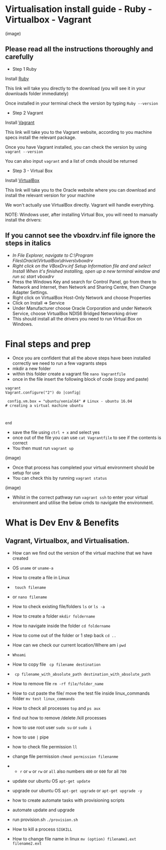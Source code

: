 # __Virtualisation install guide - Ruby - Virtualbox - Vagrant__

(image)

## Please read all the instructions thoroughly and carefully


- Step 1 Ruby

Install [Ruby](https://github.com/oneclick/rubyinstaller2/releases/download/RubyInstaller-2.6.6-1/rubyinstaller-devkit-2.6.6-1-x64.exe)

This link will take you directly to the download (you will see it in your downloads folder immediately)

Once installed in your terminal check the version by typing
 ```Ruby --version```



- Step 2 Vagrant

Install [Vagrant](https://www.vagrantup.com/)

This link will take you to the Vagrant website, according to you machine specs install the relevant package.

Once you have Vagrant installed, you can check the version by using `vagrant --version`

You can also input `vagrant` and a list of cmds should be returned 


- Step 3 - Virtual Box

Install [VirtualBox](https://www.virtualbox.org/wiki/Downloads)

This link will take you to the Oracle website where you can download and install the relevant version for your machine

We won't actually use VirtualBox directly. Vagrant will handle everything.

NOTE: Windows user, after installing Virtual Box, you will need to manually install the drivers:

## If you cannot see the vboxdrv.inf file ignore the steps in italics

- _In File Explorer, navigate to C:\Program Files\Oracle\VirtualBox\drivers\vboxdrv_
- _Right click on the VBoxDrv.inf Setup Information file and and select Install
When it's finished installing, open up a new terminal window and run sc start vboxdrv_
- Press the Windows Key and search for Control Panel, go from there to Network and Internet, then Network and Sharing Centre, then Change Adapter Settings.
- Right click on VirtualBox Host-Only Network and choose Properties
- Click on Install => Service
- Under Manufacturer choose Oracle Corporation and under Network Service, choose VirtualBox NDIS6 Bridged Networking driver
- This should install all the drivers you need to run Virtual Box on Windows.



# Final steps and prep

- Once you are confident that all the above steps have been installed correctly we need to run a few vagrants steps
- mkdir a new folder
- within this folder create a vagrant file `nano Vagrantfile`
- once in the file insert the following block of code (copy and paste)
```[12:23] Abdul Haseeb Shahrukh Khan
vagrant
Vagrant.configure("2") do |config|

 config.vm.box = "ubuntu/xenial64" # Linux - ubuntu 16.04
# creating a virtual machine ubuntu 

 

end

```
- save the file using `ctrl + x` and select yes 
- once out of the file you can use `cat Vagrantfile` to see if the contents is correct
- You then must run `vagrant up`

(image)

- Once that process has completed your virtual environment should be setup for use
- You can check this by running `vagrant status`

(image)

- Whilst in the correct pathway run `vagrant ssh` to enter your virtual environment and utilise the below cmds to navigate the environment.




# What is Dev Env & Benefits 
## Vagrant, Virtualbox, and Virtualisation.

- How can we find out the version of the virtual machine that we have created 
- OS `uname` or `uname-a`

- How to create a file in Linux
- ` touch filename` 
- or `nano filename`
- How to check existing file/folders `ls` or `ls -a`
- How to create a folder `mkdir foldername`
- How to navigate inside the folder `cd foldername`
- How to come out of the folder or 1 step back `cd ..`
- How can we check our current location/Where am i `pwd`
- `Whoami `
- How to copy file ` cp filename destination`
-  ` cp filename_with_absolute_path destination_with_absolute_path`

- How to remove file `rm -rf file/folder_name`
-  How to cut paste the file/ move the test file inside linux_commands folder `mv test linux_commands`
- How to check all processes `top` and `ps aux`
- find out how to remove /delete /kill processes
- how to use root user `sudo su` or `sudo i`
-  how to use `|` pipe
- how to check file permission `ll`
- change file permission `chmod permission filenanme`
- - `r` or `w` or `rw` or `all` also numbers `400` or `600` for all `700`

- update our ubuntu OS `apt-get update`
- upgrade our ubuntu OS `apt-get upgrade` or `apt-get upgrade -y`
  
- how to create automate tasks with provisioning scripts 
- automate update and upgrade
- run provision.sh `./provision.sh`

- How to kill a process `SIGKILL`
- How to change file name in linux `mv (option) filename1.ext filename2.ext`